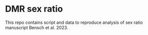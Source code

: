 # DMR sex ratio

This repo contains script and data to reproduce analysis of sex ratio manuscript Bensch et al. 2023.
